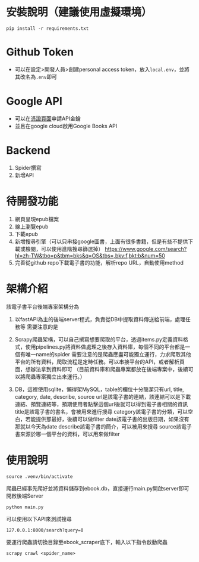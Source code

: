 # 安裝說明（建議使用虛擬環境）
```
pip install -r requirements.txt
```


# Github Token
- 可以在設定>開發人員>創建personal access token，放入`local.env`，並將其改名為`.env`即可

# Google API
- 可以在[憑證頁面](https://console.cloud.google.com/projectselector2/apis/credentials?hl=zh-tw&pli=1&supportedpurview=project)申請API金鑰
- 並且在google cloud啟用Google Books API

# Backend
1. Spider撰寫
2. 新增API

# 待開發功能
1. 網頁呈現epub檔案
2. 線上瀏覽epub
3. 下載epub
4. 新增搜尋引擎（可以只串接google圖書，上面有很多書籍，但是有些不提供下載或檢閱，可以使用進階搜尋篩選掉）
https://www.google.com/search?hl=zh-TW&tbo=p&tbm=bks&q=OS&tbs=,bkv:f,bkt:b&num=50
5. 完善從github repo下載電子書的功能，解析repo URL，自動使用method


# 架構介紹
該電子書平台後端專案架構分為
1. 以fastAPI為主的後端server程式，負責從DB中提取資料傳送給前端，處理任務等
需要注意的是

2. Scrapy爬蟲架構，可以自己撰寫想要爬取的平台，透過items.py定義資料格式，使用pipelines.py將資料做處理之後存入資料庫，每個不同的平台都是一個有唯一name的spider
需要注意的是爬蟲應盡可能獨立運行，力求爬取其他平台的所有資料，爬取流程是定時任務。可以串接平台的API，或者解析頁面，想辦法拿到資料即可
（目前資料庫和爬蟲專案都放在後端專案中，後續可以將爬蟲專案獨立出來運行。）

3. DB，這裡使用sqlite，懶得架MySQL，table的欄位十分簡潔只有url, title, category, date, describe, source
url是該電子書的連結，該連結可以是下載連結、預覽連結等，預期使用者點擊這個url後就可以得到電子書相關的資訊
title是該電子書的書名，會被用來進行搜尋
category該電子書的分類，可以空白，若能提供那最好，後續可以做filter
date該電子書的出版日期，如果沒有那就以今天為date
describe該電子書的簡介，可以被用來搜尋
source該電子書來源於哪一個平台的資料，可以用來做filter


# 使用說明
```
source .venv/bin/activate
```
爬蟲已經事先爬好並將資料儲存到ebook.db，直接運行main.py開啟server即可
開啟後端Server
```
python main.py
```
可以使用以下API來測試搜尋
```
127.0.0.1:8000/search?query=0
```

要運行爬蟲請切換目錄至ebook_scraper底下，輸入以下指令啟動爬蟲
```
scrapy crawl <spider_name>
```

